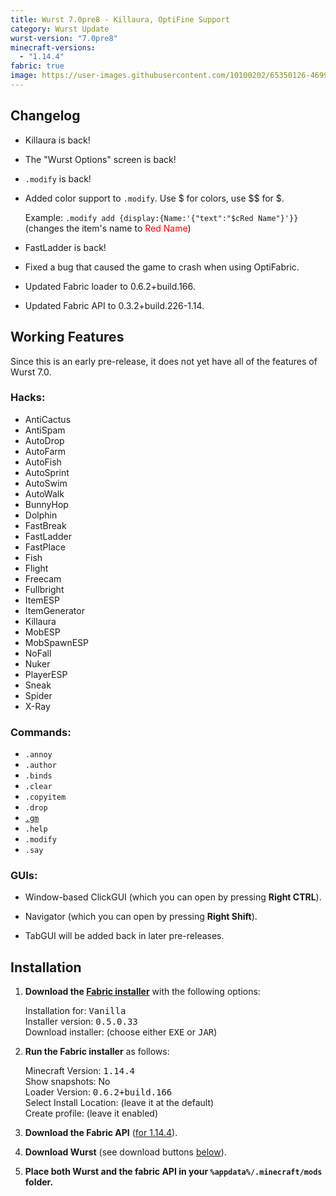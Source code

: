 ```yaml
---
title: Wurst 7.0pre8 - Killaura, OptiFine Support
category: Wurst Update
wurst-version: "7.0pre8"
minecraft-versions:
  - "1.14.4"
fabric: true
image: https://user-images.githubusercontent.com/10100202/65350126-4699f780-dbe5-11e9-992c-ccd8dd6e17f0.jpg
---
```

## Changelog

- Killaura is back!

- The "Wurst Options" screen is back!

- `.modify` is back!

- Added color support to `.modify`. Use $ for colors, use $$ for $.

  Example: `.modify add {display:{Name:'{"text":"$cRed Name"}'}}` (changes the item's name to <span style="color: #ff0000">Red Name</span>)

- FastLadder is back!

- Fixed a bug that caused the game to crash when using OptiFabric.

- Updated Fabric loader to 0.6.2+build.166.

- Updated Fabric API to 0.3.2+build.226-1.14.

## Working Features

Since this is an early pre-release, it does not yet have all of the features of Wurst 7.0.

### Hacks:

- AntiCactus
- AntiSpam
- AutoDrop
- AutoFarm
- AutoFish
- AutoSprint
- AutoSwim
- AutoWalk
- BunnyHop
- Dolphin
- FastBreak
- FastLadder
- FastPlace
- Fish
- Flight
- Freecam
- Fullbright
- ItemESP
- ItemGenerator
- Killaura
- MobESP
- MobSpawnESP
- NoFall
- Nuker
- PlayerESP
- Sneak
- Spider
- X-Ray

### Commands:

- `.annoy`
- `.author`
- `.binds`
- `.clear`
- `.copyitem`
- `.drop`
- <a href="https://wiki.wurstclient.net/cmd/gm"><code>.gm</code></a>
- `.help`
- `.modify`
- `.say`

### GUIs:

- Window-based ClickGUI (which you can open by pressing **Right CTRL**).

- Navigator (which you can open by pressing **Right Shift**).

- TabGUI will be added back in later pre-releases.

## Installation

1. **Download the <a href="https://fabricmc.net/use/" target="_blank" rel="nofollow">Fabric installer</a>** with the following options:

   Installation for: <kbd>Vanilla</kbd>  
   Installer version: <kbd>0.5.0.33</kbd>  
   Download installer: (choose either <kbd>EXE</kbd> or <kbd>JAR</kbd>)

1. **Run the Fabric installer** as follows:

   Minecraft Version: <kbd>1.14.4</kbd>  
   Show snapshots: No  
   Loader Version: <kbd>0.6.2+build.166</kbd>  
   Select Install Location: (leave it at the default)  
   Create profile: (leave it enabled)

1. **Download the Fabric API** (<a href="https://www.curseforge.com/minecraft/mc-mods/fabric-api/files/2783452" target="_blank" rel="nofollow">for 1.14.4</a>).

1. **Download Wurst** (see download buttons [below](#downloads)).

1. **Place both Wurst and the fabric API in your `%appdata%/.minecraft/mods` folder.**

